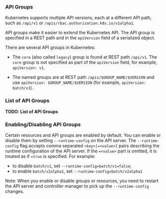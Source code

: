 ### API Groups

Kubernetes supports multiple API versions, each at a different API path, such
as `/api/v1` or `/apis/rbac.authorization.k8s.io/v1alpha1`.

API groups make it easier to extend the Kubernetes API. The API group is
specified in a REST path and in the `apiVersion` field of a serialized object.

There are several API groups in Kubernetes:

- The `core` (also called `legacy`) group is found at REST path `/api/v1`. The
  `core` group is not specified as part of the `apiVersion` field, for
  example, `apiVersion: v1`.

- The named groups are at REST path `/apis/$GROUP_NAME/$VERSION` and use
  `apiVersion: $GROUP_NAME/$VERSION` (for example, `apiVersion: batch/v1`).

### List of API Groups

**TODO: List of API Groups**

### Enabling/Disabling API Groups

Certain resources and API groups are enabled by default. You can enable or
disable them by setting `--runtime-config` on the API server.  The
`--runtime-config` flag accepts comma separated `<key>[=<value>]` pairs
describing the runtime configuration of the API server. If the `=<value>` part
is omitted, it is treated as if `=true` is specified.  For example:

- to disable `batch/v1`, set `--runtime-config=batch/v1=false`;
- to enable `batch/v2alpha1`, set `--runtime-config=batch/v2alpha1`

Note: When you enable or disable groups or resources, you need to restart the
API server and controller manager to pick up the `--runtime-config` changes.



